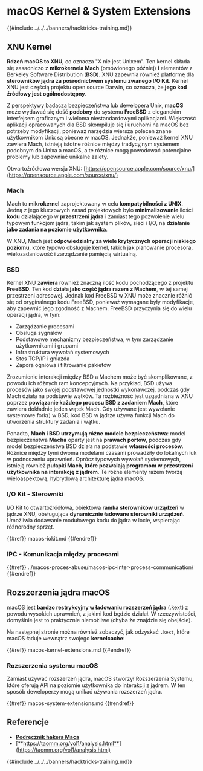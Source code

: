 # macOS Kernel & System Extensions

{{#include ../../../banners/hacktricks-training.md}}

## XNU Kernel

**Rdzeń macOS to XNU**, co oznacza "X nie jest Unixem". Ten kernel składa się zasadniczo z **mikrokernela Mach** (omówionego później) **i** elementów z Berkeley Software Distribution (**BSD**). XNU zapewnia również platformę dla **sterowników jądra za pośrednictwem systemu zwanego I/O Kit**. Kernel XNU jest częścią projektu open source Darwin, co oznacza, że **jego kod źródłowy jest ogólnodostępny**.

Z perspektywy badacza bezpieczeństwa lub dewelopera Unix, **macOS** może wydawać się dość **podobny** do systemu **FreeBSD** z eleganckim interfejsem graficznym i wieloma niestandardowymi aplikacjami. Większość aplikacji opracowanych dla BSD skompiluje się i uruchomi na macOS bez potrzeby modyfikacji, ponieważ narzędzia wiersza poleceń znane użytkownikom Unix są obecne w macOS. Jednakże, ponieważ kernel XNU zawiera Mach, istnieją istotne różnice między tradycyjnym systemem podobnym do Unixa a macOS, a te różnice mogą powodować potencjalne problemy lub zapewniać unikalne zalety.

Otwartoźródłowa wersja XNU: [https://opensource.apple.com/source/xnu/](https://opensource.apple.com/source/xnu/)

### Mach

Mach to **mikrokernel** zaprojektowany w celu **kompatybilności z UNIX**. Jedną z jego kluczowych zasad projektowych było **minimalizowanie** ilości **kodu** działającego w **przestrzeni jądra** i zamiast tego pozwolenie wielu typowym funkcjom jądra, takim jak system plików, sieci i I/O, na **działanie jako zadania na poziomie użytkownika**.

W XNU, Mach jest **odpowiedzialny za wiele krytycznych operacji niskiego poziomu**, które typowo obsługuje kernel, takich jak planowanie procesora, wielozadaniowość i zarządzanie pamięcią wirtualną.

### BSD

Kernel XNU **zawiera** również znaczną ilość kodu pochodzącego z projektu **FreeBSD**. Ten kod **działa jako część jądra razem z Machem**, w tej samej przestrzeni adresowej. Jednak kod FreeBSD w XNU może znacznie różnić się od oryginalnego kodu FreeBSD, ponieważ wymagane były modyfikacje, aby zapewnić jego zgodność z Machem. FreeBSD przyczynia się do wielu operacji jądra, w tym:

- Zarządzanie procesami
- Obsługa sygnałów
- Podstawowe mechanizmy bezpieczeństwa, w tym zarządzanie użytkownikami i grupami
- Infrastruktura wywołań systemowych
- Stos TCP/IP i gniazda
- Zapora ogniowa i filtrowanie pakietów

Zrozumienie interakcji między BSD a Machem może być skomplikowane, z powodu ich różnych ram koncepcyjnych. Na przykład, BSD używa procesów jako swojej podstawowej jednostki wykonawczej, podczas gdy Mach działa na podstawie wątków. Ta rozbieżność jest uzgadniana w XNU poprzez **powiązanie każdego procesu BSD z zadaniem Mach**, które zawiera dokładnie jeden wątek Mach. Gdy używane jest wywołanie systemowe fork() w BSD, kod BSD w jądrze używa funkcji Mach do utworzenia struktury zadania i wątku.

Ponadto, **Mach i BSD utrzymują różne modele bezpieczeństwa**: model bezpieczeństwa **Macha** oparty jest na **prawach portów**, podczas gdy model bezpieczeństwa BSD działa na podstawie **własności procesów**. Różnice między tymi dwoma modelami czasami prowadziły do lokalnych luk w podnoszeniu uprawnień. Oprócz typowych wywołań systemowych, istnieją również **pułapki Mach, które pozwalają programom w przestrzeni użytkownika na interakcję z jądrem**. Te różne elementy razem tworzą wieloaspektową, hybrydową architekturę jądra macOS.

### I/O Kit - Sterowniki

I/O Kit to otwartoźródłowa, obiektowa **ramka sterowników urządzeń** w jądrze XNU, obsługująca **dynamicznie ładowane sterowniki urządzeń**. Umożliwia dodawanie modułowego kodu do jądra w locie, wspierając różnorodny sprzęt.

{{#ref}}
macos-iokit.md
{{#endref}}

### IPC - Komunikacja między procesami

{{#ref}}
../macos-proces-abuse/macos-ipc-inter-process-communication/
{{#endref}}

## Rozszerzenia jądra macOS

macOS jest **bardzo restrykcyjny w ładowaniu rozszerzeń jądra** (.kext) z powodu wysokich uprawnień, z jakimi kod będzie działał. W rzeczywistości, domyślnie jest to praktycznie niemożliwe (chyba że znajdzie się obejście).

Na następnej stronie można również zobaczyć, jak odzyskać `.kext`, które macOS ładuje wewnątrz swojego **kernelcache**:

{{#ref}}
macos-kernel-extensions.md
{{#endref}}

### Rozszerzenia systemu macOS

Zamiast używać rozszerzeń jądra, macOS stworzył Rozszerzenia Systemu, które oferują API na poziomie użytkownika do interakcji z jądrem. W ten sposób deweloperzy mogą unikać używania rozszerzeń jądra.

{{#ref}}
macos-system-extensions.md
{{#endref}}

## Referencje

- [**Podręcznik hakera Maca**](https://www.amazon.com/-/es/Charlie-Miller-ebook-dp-B004U7MUMU/dp/B004U7MUMU/ref=mt_other?_encoding=UTF8&me=&qid=)
- [**https://taomm.org/vol1/analysis.html**](https://taomm.org/vol1/analysis.html)

{{#include ../../../banners/hacktricks-training.md}}
